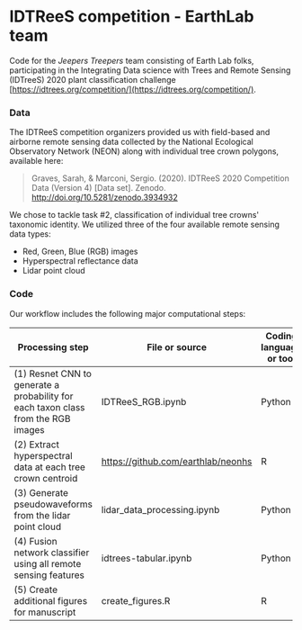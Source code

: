 # IDTReeS competition - EarthLab team

Code for the *Jeepers Treepers* team consisting of Earth Lab folks, participating in the Integrating Data science with Trees and Remote Sensing (IDTreeS) 2020 plant classification challenge [https://idtrees.org/competition/](https://idtrees.org/competition/). 

### Data

The IDTReeS competition organizers provided us with field-based and airborne remote sensing data collected by the National Ecological Observatory Network (NEON) along with individual tree crown polygons, available here: 

> Graves, Sarah, & Marconi, Sergio. (2020). IDTReeS 2020 Competition 
> Data (Version 4) [Data set]. Zenodo. http://doi.org/10.5281/zenodo.3934932

We chose to tackle task #2, classification of individual tree crowns' taxonomic identity. 
We utilized three of the four available remote sensing data types: 
* Red, Green, Blue (RGB) images
* Hyperspectral reflectance data
* Lidar point cloud

### Code 

Our workflow includes the following major computational steps: 

Processing step | File or source | Coding language or tool 
---- | --------------- | -------------
(1) Resnet CNN to generate a probability for each taxon class from the RGB images | IDTReeS_RGB.ipynb | Python
(2) Extract hyperspectral data at each tree crown centroid | https://github.com/earthlab/neonhs | R
(3) Generate pseudowaveforms from the lidar point cloud | lidar_data_processing.ipynb | Python
(4) Fusion network classifier using all remote sensing features | idtrees-tabular.ipynb | Python
(5) Create additional figures for manuscript | create_figures.R | R

